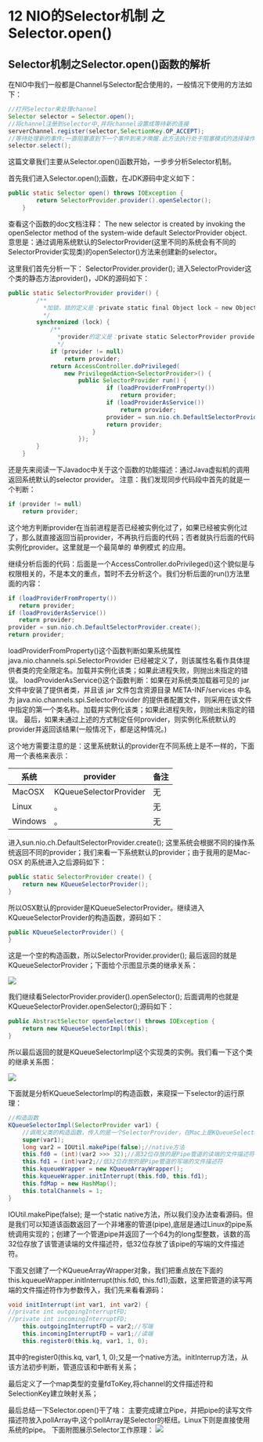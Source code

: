 # 12 NIO的Selector机制 之 Selector.open()

## Selector机制之Selector.open()函数的解析
在NIO中我们一般都是Channel与Selector配合使用的，一般情况下使用的方法如下：

``` java
//打开Selector来处理channel
Selector selector = Selector.open();
//将channel注册到selector中,并将channel设置成等待新的连接
serverChannel.register(selector,SelectionKey.OP_ACCEPT);
//等待处理新的事件;一直阻塞直到下一个事件到来才唤醒.此方法执行处于阻塞模式的选择操作。仅在至少选择一个通道、调用此选择器的 wakeup 方法，或者当前的线程已中断（以先到者为准）后此方法才返回。
selector.select();
```
这篇文章我们主要从Selector.open()函数开始，一步步分析Selector机制。

首先我们进入Selector.open();函数，在JDK源码中定义如下：
``` java
public static Selector open() throws IOException {
        return SelectorProvider.provider().openSelector();
    }
```
查看这个函数的doc文档注释： 
The new selector is created by invoking the openSelector method of the system-wide default SelectorProvider object. 
意思是：通过调用系统默认的SelectorProvider(这里不同的系统会有不同的SelectorProvider实现类)的openSelector()方法来创建新的selector。

这里我们首先分析一下： 
SelectorProvider.provider(); 
进入SelectorProvider这个类的静态方法provider()，JDK的源码如下：

``` java
public static SelectorProvider provider() {
        /**
          *加锁，锁的定义是：private static final Object lock = new Object();
          */
        synchronized (lock) {
            /**
              *provider的定义是：private static SelectorProvider provider = null;
              */
            if (provider != null)
                return provider;
            return AccessController.doPrivileged(
                new PrivilegedAction<SelectorProvider>() {
                    public SelectorProvider run() {
                            if (loadProviderFromProperty())
                                return provider;
                            if (loadProviderAsService())
                                return provider;
                            provider = sun.nio.ch.DefaultSelectorProvider.create();
                            return provider;
                        }
                    });
        }
    }
```
还是先来阅读一下Javadoc中关于这个函数的功能描述：通过Java虚拟机的调用返回系统默认的selector provider。 
注意：我们发现同步代码段中首先的就是一个判断：
``` java
if (provider != null)
    return provider;
```
这个地方判断provider在当前进程是否已经被实例化过了，如果已经被实例化过了，那么就直接返回当前provider，不再执行后面的代码；否者就执行后面的代码实例化provider。这里就是一个最简单的 单例模式 的应用。

继续分析后面的代码：后面是一个AccessController.doPrivileged()这个貌似是与权限相关的，不是本文的重点，暂时不去分析这个。我们分析后面的run()方法里面的内容：
``` java
if (loadProviderFromProperty())
   return provider;
if (loadProviderAsService())
   return provider;
provider = sun.nio.ch.DefaultSelectorProvider.create();
return provider;
```
loadProviderFromProperty()这个函数判断如果系统属性java.nio.channels.spi.SelectorProvider 已经被定义了，则该属性名看作具体提供者类的完全限定名。加载并实例化该类；如果此进程失败，则抛出未指定的错误。 
loadProviderAsService()这个函数判断：如果在对系统类加载器可见的 jar 文件中安装了提供者类，并且该 jar 文件包含资源目录 META-INF/services 中名为 java.nio.channels.spi.SelectorProvider 的提供者配置文件，则采用在该文件中指定的第一个类名称。加载并实例化该类；如果此进程失败，则抛出未指定的错误。 
最后，如果未通过上述的方式制定任何provider，则实例化系统默认的provider并返回该结果(一般情况下，都是这种情况。)

这个地方需要注意的是：这里系统默认的provider在不同系统上是不一样的，下面用一个表格来表示：

| 系统    | provider               | 备注 |
| ------- | ---------------------- | ---- |
| MacOSX  | KQueueSelectorProvider | 无   |
| Linux   | 。                     | 无   |
| Windows | 。                     | 无   |

进入sun.nio.ch.DefaultSelectorProvider.create(); 
这里系统会根据不同的操作系统返回不同的provider；我们来看一下系统默认的provider；由于我用的是Mac-OSX 的系统进入之后源码如下：
``` java
public static SelectorProvider create() {
    return new KQueueSelectorProvider();
}
```
所以OSX默认的provider是KQueueSelectorProvider。继续进入KQueueSelectorProvider的构造函数，源码如下：
``` java
public KQueueSelectorProvider() {
}
```
这是一个空的构造函数，所以SelectorProvider.provider(); 
最后返回的就是KQueueSelectorProvider；下面给个示图显示类的继承关系： 

![](https://github.com/muyinchen/woker/blob/master/mypics/KQueueSelectorProvider.jpg?raw=true)

我们继续看SelectorProvider.provider().openSelector(); 
后面调用的也就是KQueueSelectorProvider.openSelector();源码如下：

``` java
public AbstractSelector openSelector() throws IOException {
    return new KQueueSelectorImpl(this);
}
```
所以最后返回的就是KQueueSelectorImpl这个实现类的实例。我们看一下这个类的继承关系图： 

![](https://github.com/muyinchen/woker/blob/master/mypics/20161205164730067.png?raw=true)


下面就是分析KQueueSelectorImpl的构造函数，来窥探一下selector的运行原理：
```java
//构造函数
KQueueSelectorImpl(SelectorProvider var1) {
    //调用父类的构造函数，传入的是一个SelectorProvider，在Mac上是KQueueSelectorProvider
    super(var1);
    long var2 = IOUtil.makePipe(false);//native方法
    this.fd0 = (int)(var2 >>> 32);//高32位存放的是Pipe管道的读端的文件描述符
    this.fd1 = (int)var2;//低32位存放的是Pipe管道的写端的文件描述符
    this.kqueueWrapper = new KQueueArrayWrapper();
    this.kqueueWrapper.initInterrupt(this.fd0, this.fd1);
    this.fdMap = new HashMap();
    this.totalChannels = 1;
}
```
IOUtil.makePipe(false); 是一个static native方法，所以我们没办法查看源码。但是我们可以知道该函数返回了一个非堵塞的管道(pipe),底层是通过Linux的pipe系统调用实现的；创建了一个管道pipe并返回了一个64为的long型整数，该数的高32位存放了该管道读端的文件描述符，低32位存放了该pipe的写端的文件描述符。

下面又创建了一个KQueueArrayWrapper对象，我们把重点放在下面的this.kqueueWrapper.initInterrupt(this.fd0, this.fd1);函数，这里把管道的读写两端的文件描述符作为参数传入，我们先来看看源码：
``` java
void initInterrupt(int var1, int var2) {
//private int outgoingInterruptFD;
//private int incomingInterruptFD;
    this.outgoingInterruptFD = var2;//写端
    this.incomingInterruptFD = var1;//读端
    this.register0(this.kq, var1, 1, 0);
```
其中的register0(this.kq, var1, 1, 0);又是一个native方法。initInterrup方法，从该方法初步判断，管道应该和中断有关系；

最后定义了一个map类型的变量fdToKey,将channel的文件描述符和SelectionKey建立映射关系；

最后总结一下Selector.open()干了啥： 
主要完成建立Pipe，并把pipe的读写文件描述符放入pollArray中,这个pollArray是Selector的枢纽。Linux下则是直接使用系统的pipe。 
下面附图展示Selector工作原理： 
![](https://github.com/muyinchen/woker/blob/master/mypics/timg.jpg?raw=true)
